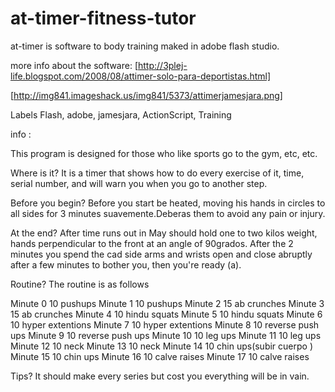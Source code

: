 at-timer-fitness-tutor
======================

at-timer is software to body training maked in adobe flash studio.

more info about the software: [http://3plej-life.blogspot.com/2008/08/attimer-solo-para-deportistas.html]

[http://img841.imageshack.us/img841/5373/attimerjamesjara.png]

Labels
Flash, adobe, jamesjara, ActionScript, Training

info :

This program is designed for those who like sports go to the gym, etc, etc.

Where is it?
It is a timer that shows how to do every exercise of it, time, serial number, and will warn you when you go to another step.

Before you begin?
Before you start be heated, moving his hands in circles to all sides for 3 minutes suavemente.Deberas them to avoid any pain or injury.

At the end?
After time runs out in May should hold one to two kilos weight, hands perpendicular to the front at an angle of 90grados. After the 2 minutes you spend the cad side arms and wrists open and close abruptly after a few minutes to bother you, then you're ready (a).

Routine?
The routine is as follows

Minute 0 10 pushups
Minute 1 10 pushups
Minute 2 15 ab crunches
Minute 3 15 ab crunches
Minute 4 10 hindu squats
Minute 5 10 hindu squats
Minute 6 10 hyper extentions
Minute 7 10 hyper extentions
Minute 8 10 reverse push ups
Minute 9 10 reverse push ups
Minute 10 10 leg ups
Minute 11 10 leg ups
Minute 12 10 neck
Minute 13 10 neck
Minute 14 10 chin ups(subir cuerpo )
Minute 15 10 chin ups
Minute 16 10 calve raises
Minute 17 10 calve raises


Tips?
It should make every series but cost you everything will be in vain.
